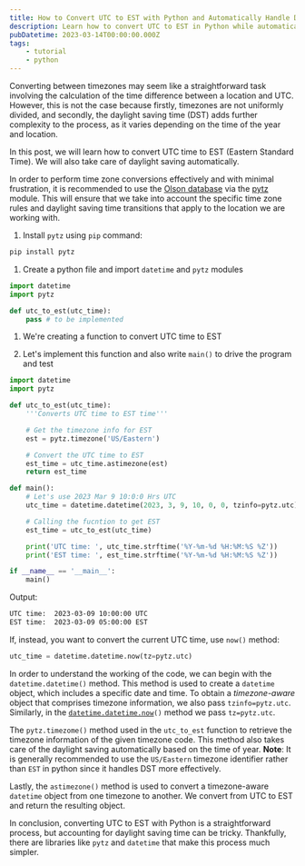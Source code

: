 ```yaml
---
title: How to Convert UTC to EST with Python and Automatically Handle Daylight Saving Time
description: Learn how to convert UTC to EST in Python while automatically handling daylight saving time using the pytz library and datetime module.
pubDatetime: 2023-03-14T00:00:00.000Z
tags:
    - tutorial
    - python
---
```


Converting between timezones may seem like a straightforward task involving the calculation of the time difference between a location and UTC. However, this is not the case because firstly, timezones are not uniformly divided, and secondly, the daylight saving time (DST) adds further complexity to the process, as it varies depending on the time of the year and location.

In this post, we will learn how to convert UTC time to EST (Eastern Standard Time). We will also take care of daylight saving automatically.

In order to perform time zone conversions effectively and with minimal frustration, it is recommended to use the [Olson database](https://en.wikipedia.org/wiki/Tz_database) via the [pytz](https://pypi.org/project/pytz/) module. This will ensure that we take into account the specific time zone rules and daylight saving time transitions that apply to the location we are working with.

1. Install `pytz` using `pip` command:

```bash
pip install pytz
```

1. Create a python file and import `datetime` and `pytz` modules

```python
import datetime
import pytz

def utc_to_est(utc_time):
    pass # to be implemented
```

1. We're creating a function to convert UTC time to EST

2. Let's implement this function and also write `main()` to drive the program and test

```python
import datetime
import pytz

def utc_to_est(utc_time):
    '''Converts UTC time to EST time'''

    # Get the timezone info for EST
    est = pytz.timezone('US/Eastern')

    # Convert the UTC time to EST
    est_time = utc_time.astimezone(est)
    return est_time

def main():
    # Let's use 2023 Mar 9 10:0:0 Hrs UTC
    utc_time = datetime.datetime(2023, 3, 9, 10, 0, 0, tzinfo=pytz.utc)

    # Calling the fucntion to get EST
    est_time = utc_to_est(utc_time)

    print('UTC time: ', utc_time.strftime('%Y-%m-%d %H:%M:%S %Z'))
    print('EST time: ', est_time.strftime('%Y-%m-%d %H:%M:%S %Z'))

if __name__ == '__main__':
    main()
```

Output:

```sh
UTC time:  2023-03-09 10:00:00 UTC
EST time:  2023-03-09 05:00:00 EST
```

If, instead, you want to convert the current UTC time, use `now()` method:

```python
utc_time = datetime.datetime.now(tz=pytz.utc)
```

In order to understand the working of the code, we can begin with the `datetime.datetime()` method. This method is used to create a `datetime` object, which includes a specific date and time. To obtain a _timezone-aware_ object that comprises timezone information, we also pass `tzinfo=pytz.utc`. Similarly, in the [`datetime.datetime.now`](http://datetime.datetime.now)`()` method we pass `tz=pytz.utc`.

The `pytz.timezome()` method used in the `utc_to_est` function to retrieve the timezone information of the given timezone code. This method also takes care of the daylight saving automatically based on the time of year. **Note**: It is generally recommended to use the `US/Eastern` timezone identifier rather than `EST` in python since it handles DST more effectively.

Lastly, the `astimezone()` method is used to convert a timezone-aware `datetime` object from one timezone to another. We convert from UTC to EST and return the resulting object.

In conclusion, converting UTC to EST with Python is a straightforward process, but accounting for daylight saving time can be tricky. Thankfully, there are libraries like `pytz` and `datetime` that make this process much simpler.
